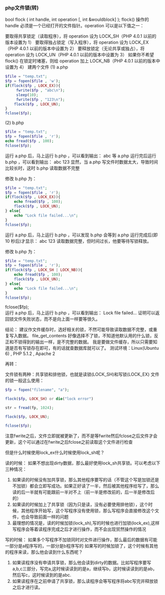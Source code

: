 ###                                       php文件锁(转)

bool flock ( int handle, int operation [, int &wouldblock] );
flock() 操作的 handle 必须是一个已经打开的文件指针。operation 可以是以下值之一：

要取得共享锁定（读取程序），将 operation 设为 LOCK_SH（PHP 4.0.1 以前的版本设置为 1）
要取得独占锁定（写入程序），将 operation 设为 LOCK_EX（PHP 4.0.1 以前的版本中设置为 2）
要释放锁定（无论共享或独占），将 operation 设为 LOCK_UN（PHP 4.0.1 以前的版本中设置为 3）
如果你不希望 flock() 在锁定时堵塞，则给 operation 加上 LOCK_NB（PHP 4.0.1 以前的版本中设置为 4）
建两个文件
(1) a.php

```php
$file = "temp.txt";    
$fp = fopen($file , 'w');    
if(flock($fp , LOCK_EX)){    
     fwrite($fp , "abc\n");    
     sleep(10);    
     fwrite($fp , "123\n");    
    flock($fp , LOCK_UN);    
}    
fclose($fp);   
```


(2) b.php

```php
$file = "temp.txt";    
$fp = fopen($file , 'r');    
echo fread($fp , 100);    
fclose($fp); 
```


运行 a.php 后，马上运行 b.php ，可以看到输出：
abc
等 a.php 运行完后运行 b.php ，可以看到输出：
abc
123
显然，当 a.php 写文件时数据太大，导致时间比较长时，这时 b.php 读取数据不完整

修改 b.php 为：

```php
$file = "temp.txt";    
$fp = fopen($file , 'r');    
if(flock($fp , LOCK_EX)){    
    echo fread($fp , 100);    
    flock($fp , LOCK_UN);    
} else{    
    echo "Lock file failed...\n";    
}    
fclose($fp); 
```


运行 a.php 后，马上运行 b.php ，可以发现 b.php 会等到 a.php 运行完成后(即 10 秒后)才显示：
abc
123
读取数据完整，但时间过长，他要等待写锁释放。

修改 b.php 为：

```php
$file = "temp.txt";    
$fp = fopen($file , 'r');    
if(flock($fp , LOCK_SH | LOCK_NB)){    
    echo fread($fp , 100);    
    flock($fp , LOCK_UN);    
} else{    
    echo "Lock file failed...\n";    
}    
fclose($fp);   
```


fclose($fp);   
运行 a.php 后，马上运行 b.php ，可以看到输出：
Lock file failed…
证明可以返回锁文件失败状态，而不是向上面一样要等很久。

结论：
建议作文件缓存时，选好相关的锁，不然可能导致读取数据不完整，或重复写入数据。
file_get_contents 好像选择不了锁，不知道他默认用的什么锁，反正和不锁得到的输出一样，是不完整的数据。
我是要做文件缓存，所以只需要知道是否有写锁存在即可，有的话就查数据库就可以了。
测试环境：Linux(Ubuntu 6) , PHP 5.1.2 , Apache 2

再转：

文件锁有两种：共享锁和排他锁，也就是读锁(LOCK_SH)和写锁(LOCK_EX) 
文件的锁一般这么使用：


```php
$fp = fopen("filename", "a");   

flock($fp, LOCK_SH) or die("lock error")   

str = fread(fp, 1024);   

flock($fp, LOCK_UN);   

fclose($fp);  

```



注意fwrite之后，文件立即就被更新了，而不是等fwrite然后fclose之后文件才会更新，这个可以通过在fwrite之后fclose之前读取这个文件进行检查 

但是什么时候使用lock_ex什么时候使用lock_sh呢？ 

读的时候： 
如果不想出现dirty数据，那么最好使用lock_sh共享锁。可以考虑以下三种情况： 
1. 如果读的时候没有加共享锁，那么其他程序要写的话（不管这个写是加锁还是不加锁）都会立即写成功。如果正好读了一半，然后被其他程序给写了，那么读的后一半就有可能跟前一半对不上（前一半是修改前的，后一半是修改后的） 
2. 如果读的时候加上了共享锁（因为只是读，没有必要使用排他锁），这个时候，其他程序开始写，这个写程序没有使用锁，那么写程序会直接修改这个文件，也会导致前面一样的问题 
3. 最理想的情况是，读的时候加锁(lock_sh),写的时候也进行加锁(lock_ex),这样写程序会等着读程序完成之后才进行操作，而不会出现贸然操作的情况 

写的时候： 
如果多个写程序不加锁同时对文件进行操作，那么最后的数据有可能一部分是a程序写的，一部分是b程序写的 
如果写的时候加锁了，这个时候有其他的程序来读，那么他会读到什么东西呢？ 
1. 如果读程序没有申请共享锁，那么他会读到dirty的数据。比如写程序要写a,b,c三部分，写完a,这时候读读到的是a，继续写b，这时候读读到的是ab，然后写c，这时候读到的是abc. 
2. 如果读程序在之前申请了共享锁，那么读程序会等写程序将abc写完并释放锁之后才进行读。 